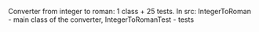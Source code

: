 Converter from integer to roman: 1 class + 25 tests. In src: IntegerToRoman - main class of the converter, IntegerToRomanTest - tests
